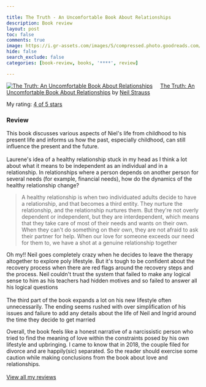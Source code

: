 ```yaml
---

title: The Truth - An Uncomfortable Book About Relationships
description: Book review
layout: post
toc: false
comments: true
image: https://i.gr-assets.com/images/S/compressed.photo.goodreads.com/books/1444250539l/26887738.jpg
hide: false
search_exclude: false
categories: [book-review, books, '****', review]

---
```


<a href="https://www.goodreads.com/book/show/26887738-the-truth" style="float: left; padding-right: 20px"><img border="0" alt="The Truth: An Uncomfortable Book About Relationships" src="https://i.gr-assets.com/images/S/compressed.photo.goodreads.com/books/1444250539l/26887738.jpg" /></a><a href="https://www.goodreads.com/book/show/26887738-the-truth">The Truth: An Uncomfortable Book About Relationships</a> by <a href="https://www.goodreads.com/author/show/588.Neil_Strauss">Neil Strauss</a><br/>

My rating: <a href="https://www.goodreads.com/review/show/3229807773">4 of 5 stars</a><br />

### Review

This book discusses various aspects of Niel's life from childhood to his present life and informs us how the past, especially childhood, can still influence the present and the future.<br /><br />Laurene's idea of a healthy relationship stuck in my head as I think a lot about what it means to be independent as an individual and in a relationship. In relationships where a person depends on another person for several needs (for example, financial needs), how do the dynamics of the healthy relationship change?

> A healthy relationship is when two individuated adults decide to have a relationship, and that becomes a third entity. They nurture the relationship, and the relationship nurtures them. But they're not overly dependent or independent, but they are interdependent, which means that they take care of most of their needs and wants on their own. When they can't do something on their own, they are not afraid to ask their partner for help. When our love for someone exceeds our need for them to, we have a shot at a genuine relationship together

Oh my!! Neil goes completely crazy when he decides to leave the therapy altogether to explore poly lifestyle. But it's tough to be confident about the recovery process when there are red flags around the recovery steps and the process. Neil couldn't trust the system that failed to make any logical sense to him as his teachers had hidden motives and so failed to answer all his logical questions<br /><br />The third part of the book expands a lot on his new lifestyle often unnecessarily. The ending seems rushed with over simplification of his issues and failure to add any details about the life of Neil and Ingrid around the time they decide to get married

Overall, the book feels like a honest narrative of a narcissistic person who tried to find the meaning of love within the constraints posed by his own lifestyle and upbringing. I came to know that in 2018, the couple filed for divorce and are happily(sic) separated. So the reader should exercise some caution while making conclusions from the book about love and relationships.
<br/><br/>
<a href="https://www.goodreads.com/review/list/110304968-ravi">View all my reviews</a>
